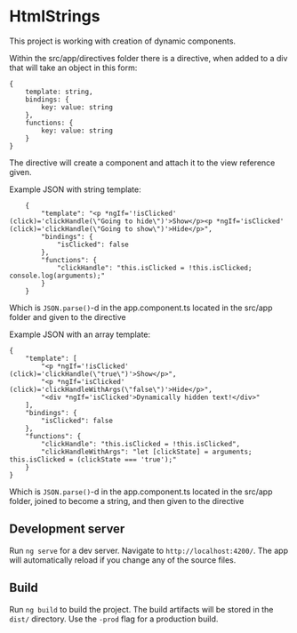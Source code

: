 # HtmlStrings

This project is working with creation of dynamic components. 

Within the src/app/directives folder there is a directive, when added to a div that will take an object in this form:

```
{
    template: string,
    bindings: {
        key: value: string
    },
    functions: {
        key: value: string
    }
}
```
The directive will create a component and attach it to the view reference given.

Example JSON with string template: 
```
    {
        "template": "<p *ngIf='!isClicked' (click)='clickHandle(\"Going to hide\")'>Show</p><p *ngIf='isClicked' (click)='clickHandle(\"Going to show\")'>Hide</p>",
        "bindings": {
            "isClicked": false
        },
        "functions": {
            "clickHandle": "this.isClicked = !this.isClicked;  console.log(arguments);"
        }
    }   
```
Which is  `JSON.parse()`-d in the app.component.ts located in the src/app folder and given to the directive

Example JSON with an array template:
```
{
    "template": [
        "<p *ngIf='!isClicked' (click)='clickHandle(\"true\")'>Show</p>",
        "<p *ngIf='isClicked' (click)='clickHandleWithArgs(\"false\")'>Hide</p>",
        "<div *ngIf='isClicked'>Dynamically hidden text!</div>"
    ],
    "bindings": {
        "isClicked": false
    },
    "functions": {
        "clickHandle": "this.isClicked = !this.isClicked",
        "clickHandleWithArgs": "let [clickState] = arguments; this.isClicked = (clickState === 'true');"
    }
}
```
Which is  `JSON.parse()`-d in the app.component.ts located in the src/app folder, joined to become a string, and then given to the directive

## Development server
Run `ng serve` for a dev server. Navigate to `http://localhost:4200/`. The app will automatically reload if you change any of the source files.

## Build

Run `ng build` to build the project. The build artifacts will be stored in the `dist/` directory. Use the `-prod` flag for a production build.
